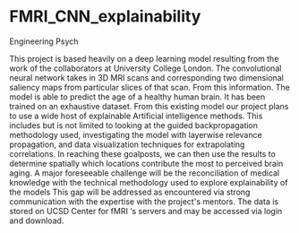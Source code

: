 # FMRI_CNN_explainability
Engineering Psych

This project is based heavily on a deep learning model resulting from the work of the collaborators at University College London. The convolutional neural network takes in 3D MRI scans and corresponding two dimensional saliency maps from particular slices of that scan. From this information. The model is able to predict the age of a healthy human brain. It has been trained on an exhaustive dataset. From this existing model our project plans to use a wide host of explainable Artificial intelligence methods. This includes but is not limited to looking at the guided backpropagation methodology used, investigating the model with layerwise relevance propagation, and data visualization techniques for extrapolating correlations. In reaching these goalposts, we can then use the results to determine spatially which locations contribute the most to perceived brain aging. A major foreseeable challenge will be the reconciliation of medical knowledge with the technical methodology used to explore explainability of the models This gap will be addressed as encountered via strong communication with the expertise with the project's mentors. The data is stored on UCSD Center for fMRI ‘s servers and may be accessed via login and download.
